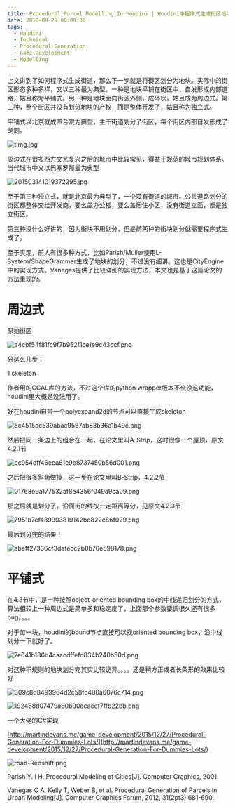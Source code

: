 ```yaml
---
title: Procedural Parcel Modelling In Houdini | Houdini中程序式生成街区地块
date: 2018-08-29 00:00:00
tags:
  - Houdini
  - Technical
  - Procedural Generation
  - Game Development
  - Modelling
---
```


上文讲到了如何程序式生成街道，那么下一步就是将街区划分为地块。实际中的街区形态多种多样，又以三种最为典型。一种是地块平铺在街区中，自发形成内部道路，姑且称为平铺式。另一种是地块面向街区外侧，成环状，姑且成为周边式。第三种，整个街区并没有划分地块的产权，而是整体开发了，姑且称为独立式。

平铺式以北京就成四合院为典型，主干街道划分了街区，每个街区内部自发形成了胡同。

![timg.jpg](/images/timg.jpg)

周边式在很多西方文艺复兴之后的城市中比较常见，得益于规范的城市规划体系。当代城市中又以巴塞罗那最为典型

![201503141019372295.jpg](/images/201503141019372295.jpg)

至于第三种独立式，就是北京最为典型了，一个没有街道的城市。公共道路划分的街区都整体交给开发商，要么盖办公楼，要么盖居住小区，没有街道立面，都是独立街区。

第三种没什么好讲的，因为街块不用划分，但是前两种的街块划分就需要程序式生成了。

至于实现，前人有很多种方式，比如Parish/Muller使用L-System/ShapeGrammer生成了地块的划分，不过没有细讲。这也是CityEngine中的实现方式。Vanegas提供了比较详细的实现方法，本文也是基于这篇论文的方法重现的。

# 周边式

原始街区

![a4cbf54f81fc9f7b952f1ce1e9c43ccf.png](/images/a4cbf54f81fc9f7b952f1ce1e9c43ccf.jpg)

分这么几步：

1 skeleton

作者用的CGAL库的方法，不过这个库的python wrapper版本不全没这功能，houdini里大概是没法用了。

好在houdini自带一个polyexpand2d的节点可以直接生成skeleton

![5c4515ac539abac9567ab83b36a1b49c.png](/images/5c4515ac539abac9567ab83b36a1b49c.jpg)

然后把同一条边上的组合在一起，在论文里叫A-Strip，这时很像一个屋顶，原文4.2.1节

![ec954dff46eea61e9b8737450b56d001.png](/images/ec954dff46eea61e9b8737450b56d001.jpg)

之后把很多斜角做掉，这一步在论文里叫B-Strip，4.2.2节

![01768e9a177532af8e4356f049a9ca09.png](/images/01768e9a177532af8e4356f049a9ca09.jpg)

那之后就是划分了，沿面街的线按一定距离等分，见原文4.2.3节

![7951b7ef439993819142bd822c86f029.png](/images/7951b7ef439993819142bd822c86f029.jpg)

最后划分完的结果！

![abeff27336cf3dafecc2b0b70e598178.png](/images/abeff27336cf3dafecc2b0b70e598178.jpg)

# 平铺式

在4.3节中，是一种按照object-oriented bounding box的中线递归划分的方式，算法相较上一种周边式是简单多和稳定度了，上面那个参数要调很久还有很多bug。。。。

对于每一块，houdini的bound节点直接可以找oriented bounding box，沿中线划分一下就好了。

![7e641b186d4caacdffefd834b240b50d.png](/images/7e641b186d4caacdffefd834b240b50d.jpg)

对这种不规则的地块划分完其实比较诡异。。。。还是稍方正或者长条形的效果比较好

![309c8d8499964d2c58fc480a6076c714.png](/images/309c8d8499964d2c58fc480a6076c714.jpg)

![192468d07479a80b90ccaeef7ffb22bb.png](/images/192468d07479a80b90ccaeef7ffb22bb.jpg)

一个大佬的C#实现

[http://martindevans.me/game-development/2015/12/27/Procedural-Generation-For-Dummies-Lots/](http://martindevans.me/game-development/2015/12/27/Procedural-Generation-For-Dummies-Lots/)

![road-Redshift.png](/images/road-Redshift.jpg)

Parish Y. I H. Procedural Modeling of Cities[J]. Computer Graphics, 2001.

Vanegas C A, Kelly T, Weber B, et al. Procedural Generation of Parcels in Urban Modeling[J]. Computer Graphics Forum, 2012, 31(2pt3):681-690.
